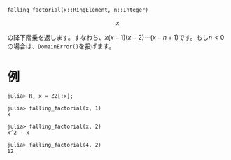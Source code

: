 ```
falling_factorial(x::RingElement, n::Integer)
```

$$
x
$$

の降下階乗を返します。すなわち、$x(x - 1)(x - 2)\cdots (x - n + 1)$です。もし$n < 0$の場合は、`DomainError()`を投げます。

# 例

```jldoctest
julia> R, x = ZZ[:x];

julia> falling_factorial(x, 1)
x

julia> falling_factorial(x, 2)
x^2 - x

julia> falling_factorial(4, 2)
12
```
